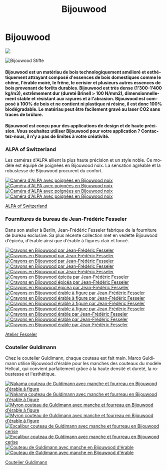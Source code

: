 ﻿---
lang: fr
title: 'Bijouwood'
order: 4
---

<div class="full-width-kenburns">
<div class="wrap-bg-image">

# Bijouwood

![](/assets/images/arrow-d-white.svg)

</div>
<img srcset="/assets/images/bijouwood/Stifte3.jpg"
     src="/assets/images/bijouwood/Stifte3.jpg" alt="Bijouwood Stifte">
</div>

<div class="full-width-grey">
<div class="wrap -cols2">

#### Bijouwood est un matériau de bois technologiquement amélioré et esthétiquement attrayant composé d'essences de bois domestiques comme le chêne, l'érable moiré, le frêne, le cerisier et plusieurs autres essences de bois provenant de forêts durables. Bijouwood est très dense (1'300-1'400 kg/m3), extrêmement dur (dureté Brinell > 100 N/mm2), dimensionnellement stable et résistant aux rayures et à l'abrasion. Bijouwood est composé à 100% de bois et ne contient ni plastique ni résine, il est donc 100% biodégradable. Le matériau peut être facilement gravé au laser CO2 sans traces de brûlure.

#### Bijouwood est conçu pour des applications de design et de haute précision. Vous souhaitez utiliser Bijouwood pour votre application ? Contactez-nous, il n'y a pas de limites à votre créativité.

</div>
</div>

<div class="full-width">
<div class="wrap">

### ALPA of Switzerland

Les caméras d'ALPA allient la plus haute précision et un style noble. Ce modèle est équipé de poignées en Bijouwood noix. La sensation agréable et la robustesse de Bijouwood procurent du confort.

<div class="picturegallery">
      <a href="/assets/images/bijouwood/ALPA1.jpg">
          <img src="/assets/images/bijouwood/ALPA1.jpg" alt="Caméra d'ALPA avec poignées en Bijouwood noix">
      </a>
      <a href="/assets/images/bijouwood/ALPA2.jpg">
          <img src="/assets/images/bijouwood/ALPA2.jpg" alt="Caméra d'ALPA avec poignées en Bijouwood noix">
      </a>
      <a href="/assets/images/bijouwood/ALPA3.jpg">
          <img src="/assets/images/bijouwood/ALPA3.jpg" alt="Caméra d'ALPA avec poignées en Bijouwood noix">
      </a>
      <a href="/assets/images/bijouwood/ALPA4.jpg">
          <img src="/assets/images/bijouwood/ALPA4.jpg" alt="Caméra d'ALPA avec poignées en Bijouwood noix">
      </a>
</div>

[ALPA of Switzerland](https://www.alpa.ch/en)

</div>
</div>

<div class="full-width-grey">
<div class="wrap">

### Fournitures de bureau de Jean-Frédéric Fesseler

Dans son atelier à Berlin, Jean-Frédéric Fesseler fabrique de la fourniture de bureau exclusive. Sa plus récente collection met en vedette Bijouwood d'épicéa, d'érable ainsi que d'érable à figures clair et foncé.

<div class="picturegallery">
      <a href="/assets/images/bijouwood/Stifte1.jpg">
          <img src="/assets/images/bijouwood/Stifte1.jpg" alt="Crayons en Bijouwood par Jean-Frédéric Fesseler">
      </a>
      <a href="/assets/images/bijouwood/Stifte7.jpg">
          <img src="/assets/images/bijouwood/Stifte7.jpg" alt="Crayons en Bijouwood par Jean-Frédéric Fesseler">
      </a>
      <a href="/assets/images/bijouwood/Stifte2.jpg">
          <img src="/assets/images/bijouwood/Stifte2.jpg" alt="Crayons en Bijouwood par Jean-Frédéric Fesseler">
      </a>
      <a href="/assets/images/bijouwood/Stifte4.jpg">
          <img src="/assets/images/bijouwood/Stifte4.jpg" alt="Crayons en Bijouwood par Jean-Frédéric Fesseler">
      </a>
      <a href="/assets/images/bijouwood/Stifte5.jpg">
          <img src="/assets/images/bijouwood/Stifte5.jpg" alt="Crayons en Bijouwood par Jean-Frédéric Fesseler">
      </a>
      <a href="/assets/images/bijouwood/Spruce_kurz_dick.jpg">
          <img src="/assets/images/bijouwood/Spruce_kurz_dick.jpg" alt="Crayons en Bijouwood épicéa par Jean-Frédéric Fesseler">
      </a>
      <a href="/assets/images/bijouwood/Spruce_lang_dunn.jpg">
          <img src="/assets/images/bijouwood/Spruce_lang_dunn.jpg" alt="Crayons en Bijouwood épicéa par Jean-Frédéric Fesseler">
      </a>
      <a href="/assets/images/bijouwood/Spruce_mittel_dick.jpg">
          <img src="/assets/images/bijouwood/Spruce_mittel_dick.jpg" alt="Crayons en Bijouwood épicéa par Jean-Frédéric Fesseler">
      </a>
      <a href="/assets/images/bijouwood/Figured_maple_light_dick.jpg">
          <img src="/assets/images/bijouwood/Figured_maple_light_dick.jpg" alt="Crayons en Bijouwood érable à figure par Jean-Frédéric Fesseler">
      </a>
      <a href="/assets/images/bijouwood/Figured_maple_light_kurz.jpg">
          <img src="/assets/images/bijouwood/Figured_maple_light_kurz.jpg" alt="Crayons en Bijouwood érable à figure par Jean-Frédéric Fesseler">
      </a>
      <a href="/assets/images/bijouwood/Figured_maple_light_lang.jpg">
          <img src="/assets/images/bijouwood/Figured_maple_light_lang.jpg" alt="Crayons en Bijouwood érable à figure par Jean-Frédéric Fesseler">
      </a>
      <a href="/assets/images/bijouwood/Figured_maple_dark_dick.jpg">
          <img src="/assets/images/bijouwood/Figured_maple_dark_dick.jpg" alt="Crayons en Bijouwood érable à figure par Jean-Frédéric Fesseler">
      </a>
      <a href="/assets/images/bijouwood/Maple_kurz.jpg">
          <img src="/assets/images/bijouwood/Maple_kurz.jpg" alt="Crayons en Bijouwood érable par Jean-Frédéric Fesseler">
      </a>
      <a href="/assets/images/bijouwood/Maple_lang_dick.jpg">
          <img src="/assets/images/bijouwood/Maple_lang_dick.jpg" alt="Crayons en Bijouwood érable par Jean-Frédéric Fesseler">
      </a>
      <a href="/assets/images/bijouwood/Maple_lang_dunn.jpg">
          <img src="/assets/images/bijouwood/Maple_lang_dunn.jpg" alt="Crayons en Bijouwood érable par Jean-Frédéric Fesseler">
      </a>
</div>

[Atelier Fesseler](https://atelierfesseler.de)

</div>
</div>

<div class="full-width">
<div class="wrap">

### Coutelier Guldimann

Chez le coutelier Guldimann, chaque couteau est fait main. Marco Guldimann utilise Bijouwood d'érable pour les manches des couteaux du modèle Hellcat, qui convient parfaitement grâce à la haute densité et dureté, la robustesse et l'esthétique.

<div class="picturegallery">
      <a href="/assets/images/bijouwood/GuldimannMesser5.jpg">
         <img src="/assets/images/bijouwood/GuldimannMesser5.jpg" alt="Nakama couteau de Guldimann avec manche et fourreau en Bijouwood d'érable à figure">
      </a>
      <a href="/assets/images/bijouwood/GuldimannMesser6.jpg">
          <img src="/assets/images/bijouwood/GuldimannMesser6.jpg" alt="Nakama couteau de Guldimann avec manche et fourreau en Bijouwood d'érable à figure">
      </a>
      <a href="/assets/images/bijouwood/GuldimannMesser7.jpg">
          <img src="/assets/images/bijouwood/GuldimannMesser7.jpg" alt="Myron couteau de Guldimann avec manche et fourreau en Bijouwood d'érable à figure">
      </a>
      <a href="/assets/images/bijouwood/GuldimannMesser8.jpg">
          <img src="/assets/images/bijouwood/GuldimannMesser8.jpg" alt="Myron couteau de Guldimann avec manche et fourreau en Bijouwood d'érable à figure">
      </a>
      <a href="/assets/images/bijouwood/GuldimannMesser9.jpg">
          <img src="/assets/images/bijouwood/GuldimannMesser9.jpg" alt="Excalibur couteau de Guldimann avec manche et fourreau en Bijouwood cerise">
      </a>
      <a href="/assets/images/bijouwood/GuldimannMesse10.jpg">
          <img src="/assets/images/bijouwood/GuldimannMesse10.jpg" alt="Excalibur couteau de Guldimann avec manche et fourreau en Bijouwood cerise">
      </a>
      <a href="/assets/images/bijouwood/GuldimannMesserBijouwood1.jpg">
          <img src="/assets/images/bijouwood/GuldimannMesserBijouwood1.jpg" alt="Couteau de Guldimann avec manche en Bijouwood d'érable">
      </a>
      <a href="/assets/images/bijouwood/GuldimannMesserBijouwood3.jpg">
          <img src="/assets/images/bijouwood/GuldimannMesserBijouwood3.jpg" alt="Couteau de Guldimann avec manche en Bijouwood d'érable">
      </a>
</div>

[Coutelier Guldimann](https://dasmesser.ch/2019/07/hellcat/#more-2021)

</div>
</div>
